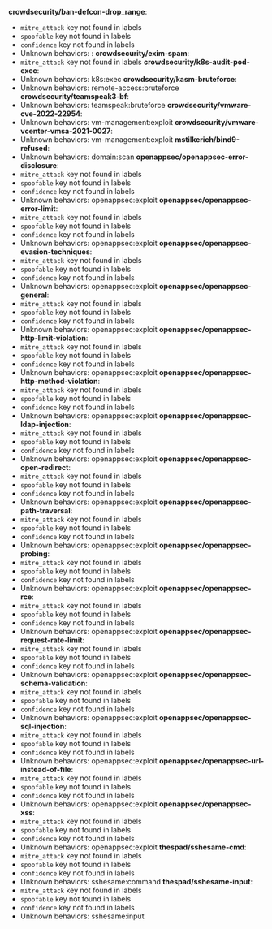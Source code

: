 **crowdsecurity/ban-defcon-drop_range**:
  - `mitre_attack` key not found in labels
  - `spoofable` key not found in labels
  - `confidence` key not found in labels
  - Unknown behaviors: :
**crowdsecurity/exim-spam**:
  - `mitre_attack` key not found in labels
**crowdsecurity/k8s-audit-pod-exec**:
  - Unknown behaviors: k8s:exec
**crowdsecurity/kasm-bruteforce**:
  - Unknown behaviors: remote-access:bruteforce
**crowdsecurity/teamspeak3-bf**:
  - Unknown behaviors: teamspeak:bruteforce
**crowdsecurity/vmware-cve-2022-22954**:
  - Unknown behaviors: vm-management:exploit
**crowdsecurity/vmware-vcenter-vmsa-2021-0027**:
  - Unknown behaviors: vm-management:exploit
**mstilkerich/bind9-refused**:
  - Unknown behaviors: domain:scan
**openappsec/openappsec-error-disclosure**:
  - `mitre_attack` key not found in labels
  - `spoofable` key not found in labels
  - `confidence` key not found in labels
  - Unknown behaviors: openappsec:exploit
**openappsec/openappsec-error-limit**:
  - `mitre_attack` key not found in labels
  - `spoofable` key not found in labels
  - `confidence` key not found in labels
  - Unknown behaviors: openappsec:exploit
**openappsec/openappsec-evasion-techniques**:
  - `mitre_attack` key not found in labels
  - `spoofable` key not found in labels
  - `confidence` key not found in labels
  - Unknown behaviors: openappsec:exploit
**openappsec/openappsec-general**:
  - `mitre_attack` key not found in labels
  - `spoofable` key not found in labels
  - `confidence` key not found in labels
  - Unknown behaviors: openappsec:exploit
**openappsec/openappsec-http-limit-violation**:
  - `mitre_attack` key not found in labels
  - `spoofable` key not found in labels
  - `confidence` key not found in labels
  - Unknown behaviors: openappsec:exploit
**openappsec/openappsec-http-method-violation**:
  - `mitre_attack` key not found in labels
  - `spoofable` key not found in labels
  - `confidence` key not found in labels
  - Unknown behaviors: openappsec:exploit
**openappsec/openappsec-ldap-injection**:
  - `mitre_attack` key not found in labels
  - `spoofable` key not found in labels
  - `confidence` key not found in labels
  - Unknown behaviors: openappsec:exploit
**openappsec/openappsec-open-redirect**:
  - `mitre_attack` key not found in labels
  - `spoofable` key not found in labels
  - `confidence` key not found in labels
  - Unknown behaviors: openappsec:exploit
**openappsec/openappsec-path-traversal**:
  - `mitre_attack` key not found in labels
  - `spoofable` key not found in labels
  - `confidence` key not found in labels
  - Unknown behaviors: openappsec:exploit
**openappsec/openappsec-probing**:
  - `mitre_attack` key not found in labels
  - `spoofable` key not found in labels
  - `confidence` key not found in labels
  - Unknown behaviors: openappsec:exploit
**openappsec/openappsec-rce**:
  - `mitre_attack` key not found in labels
  - `spoofable` key not found in labels
  - `confidence` key not found in labels
  - Unknown behaviors: openappsec:exploit
**openappsec/openappsec-request-rate-limit**:
  - `mitre_attack` key not found in labels
  - `spoofable` key not found in labels
  - `confidence` key not found in labels
  - Unknown behaviors: openappsec:exploit
**openappsec/openappsec-schema-validation**:
  - `mitre_attack` key not found in labels
  - `spoofable` key not found in labels
  - `confidence` key not found in labels
  - Unknown behaviors: openappsec:exploit
**openappsec/openappsec-sql-injection**:
  - `mitre_attack` key not found in labels
  - `spoofable` key not found in labels
  - `confidence` key not found in labels
  - Unknown behaviors: openappsec:exploit
**openappsec/openappsec-url-instead-of-file**:
  - `mitre_attack` key not found in labels
  - `spoofable` key not found in labels
  - `confidence` key not found in labels
  - Unknown behaviors: openappsec:exploit
**openappsec/openappsec-xss**:
  - `mitre_attack` key not found in labels
  - `spoofable` key not found in labels
  - `confidence` key not found in labels
  - Unknown behaviors: openappsec:exploit
**thespad/sshesame-cmd**:
  - `mitre_attack` key not found in labels
  - `spoofable` key not found in labels
  - `confidence` key not found in labels
  - Unknown behaviors: sshesame:command
**thespad/sshesame-input**:
  - `mitre_attack` key not found in labels
  - `spoofable` key not found in labels
  - `confidence` key not found in labels
  - Unknown behaviors: sshesame:input
